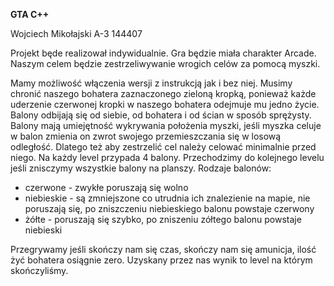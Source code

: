**GTA C++**

Wojciech Mikołajski  A-3  144407

Projekt będe realizował indywidualnie. Gra będzie miała charakter Arcade. Naszym celem będzie zestrzeliwywanie wrogich celów za pomocą myszki.



Mamy możliwość włączenia wersji z instrukcją jak i bez niej.
Musimy chronić naszego bohatera zaznaczonego zieloną kropką, ponieważ każde uderzenie czerwonej kropki w naszego bohatera odejmuje mu jedno życie. Balony odbijają się od siebie, od bohatera i od ścian w sposób sprężysty. Balony mają umiejętność wykrywania położenia myszki, jeśli myszka celuje w balon zmienia on zwrot swojego przemieszczania się w losową odległość. Dlatego też aby zestrzelić cel należy celować minimalnie przed niego. Na każdy level przypada 4 balony. Przechodzimy do kolejnego levelu jeśli znisczymy wszystkie balony na planszy.
Rodzaje balonów:
- czerwone - zwykłe poruszają się wolno
- niebieskie - są zmniejszone co utrudnia ich znalezienie na mapie, nie poruszają się, po zniszczeniu niebieskiego balonu powstaje czerwony
- żółte - poruszają się szybko, po zniszeniu zółtego balonu powstaje niebieski

Przegrywamy jeśli skończy nam się czas, skończy nam się amunicja, ilość żyć bohatera osiągnie zero.
Uzyskany przez nas wynik to level na którym skończyliśmy.
 


 

 

 

 

 
